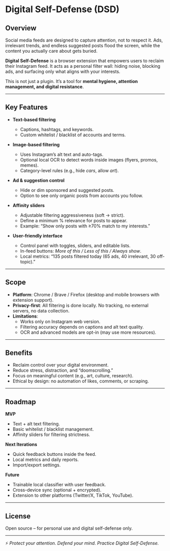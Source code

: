 # Digital Self-Defense (DSD)

## Overview  
Social media feeds are designed to capture attention, not to respect it. Ads, irrelevant trends, and endless suggested posts flood the screen, while the content you actually care about gets buried.  

**Digital Self-Defense** is a browser extension that empowers users to reclaim their Instagram feed. It acts as a personal filter wall: hiding noise, blocking ads, and surfacing only what aligns with your interests.  

This is not just a plugin. It’s a tool for **mental hygiene, attention management, and digital resistance**.  

---

## Key Features  
- **Text-based filtering**  
  - Captions, hashtags, and keywords.  
  - Custom whitelist / blacklist of accounts and terms.  

- **Image-based filtering**  
  - Uses Instagram’s alt text and auto-tags.  
  - Optional local OCR to detect words inside images (flyers, promos, memes).  
  - Category-level rules (e.g., hide *cars*, allow *art*).  

- **Ad & suggestion control**  
  - Hide or dim sponsored and suggested posts.  
  - Option to see only organic posts from accounts you follow.  

- **Affinity sliders**  
  - Adjustable filtering aggressiveness (soft → strict).  
  - Define a minimum % relevance for posts to appear.  
  - Example: “Show only posts with ≥70% match to my interests.”  

- **User-friendly interface**  
  - Control panel with toggles, sliders, and editable lists.  
  - In-feed buttons: *More of this / Less of this / Always show*.  
  - Local metrics: “135 posts filtered today (65 ads, 40 irrelevant, 30 off-topic).”  

---

## Scope  
- **Platform**: Chrome / Brave / Firefox (desktop and mobile browsers with extension support).  
- **Privacy-first**: All filtering is done locally. No tracking, no external servers, no data collection.  
- **Limitations**:  
  - Works only on Instagram web version.  
  - Filtering accuracy depends on captions and alt text quality.  
  - OCR and advanced models are opt-in (may use more resources).  

---

## Benefits  
- Reclaim control over your digital environment.  
- Reduce stress, distraction, and “doomscrolling.”  
- Focus on meaningful content (e.g., art, culture, research).  
- Ethical by design: no automation of likes, comments, or scraping.  

---

## Roadmap  
**MVP**  
- Text + alt text filtering.  
- Basic whitelist / blacklist management.  
- Affinity sliders for filtering strictness.  

**Next Iterations**  
- Quick feedback buttons inside the feed.  
- Local metrics and daily reports.  
- Import/export settings.  

**Future**  
- Trainable local classifier with user feedback.  
- Cross-device sync (optional + encrypted).  
- Extension to other platforms (Twitter/X, TikTok, YouTube).  

---

## License  
Open source – for personal use and digital self-defense only.  

---

⚡ *Protect your attention. Defend your mind. Practice Digital Self-Defense.*  

